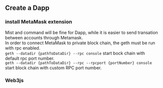 ## Create a Dapp
### install MetaMask extension
Mist and command will be fine for Dapp, while it is easier to send transation between accounts through Metamask.  
In order to connect MetaMask to private block chain, the geth must be run with rpc enabled.  
`geth --datadir {pathToDataDir} --rpc console` start bock chain with default rpc port number.  
`geth --datadir {pathToDataDir} --rpc --rpcport {portNumber} console` start block chain with custom RPC port number.  
### Web3js 
